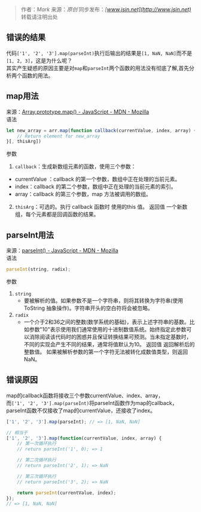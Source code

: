 > 作者：*Mark*   来源：*原创*  同步发布：*[www.jsin.net](http://www.jsin.net)*  
> 转载请注明出处

## 错误的结果
代码`['1', '2', '3'].map(parseInt)`执行后输出的结果是`[1, NaN, NaN]`而不是`[1, 2, 3]`，这是为什么呢？  
其实产生疑惑的原因主要是对`map`和`parseInt`两个函数的用法没有彻底了解,首先分析两个函数的用法。

## map用法
来源：[Array.prototype.map() - JavaScript - MDN - Mozilla](https://developer.mozilla.org/en-US/docs/Web/JavaScript/Reference/Global_Objects/Array/map)  
语法
```js
let new_array = arr.map(function callback(currentValue, index, array) { 
    // Return element for new_array 
}[, thisArg])
```
参数
1. `callback`：生成新数组元素的函数，使用三个参数：
  + currentValue ：callback 的第一个参数，数组中正在处理的当前元素。
  + index：callback 的第二个参数，数组中正在处理的当前元素的索引。
  + array：callback 的第三个参数，map 方法被调用的数组。
2. `thisArg`：可选的。执行 callback 函数时 使用的this 值。
返回值
一个新数组，每个元素都是回调函数的结果。

## parseInt用法
来源：[parseInt() - JavaScript - MDN - Mozilla](https://developer.mozilla.org/en-US/docs/Web/JavaScript/Reference/Global_Objects/parseInt)  
语法
```js
parseInt(string, radix);
```
参数
1. `string`
	+ 要被解析的值。如果参数不是一个字符串，则将其转换为字符串(使用  ToString 抽象操作)。字符串开头的空白符将会被忽略。
2. `radix`
	+ 一个介于2和36之间的整数(数学系统的基础)，表示上述字符串的基数。比如参数"10"表示使用我们通常使用的十进制数值系统。始终指定此参数可以消除阅读该代码时的困惑并且保证转换结果可预测。当未指定基数时，不同的实现会产生不同的结果，通常将值默认为10。
返回值
返回解析后的整数值。 如果被解析参数的第一个字符无法被转化成数值类型，则返回 NaN。
## 错误原因
map的callback函数将接收三个参数currentValue、index、array，  
而`['1', '2', '3'].map(parseInt)`将parseInt函数作为map的callback，  
parseInt函数不仅接收了map的currentValue，还接收了index。
```js
['1', '2', '3'].map(parseInt); // => [1, NaN, NaN]

// 相当于
['1', '2', '3'].map(function(currentValue, index, array) {
	// 第一次循环执行
	// return parseInt('1', 0); => 1

	// 第二次循环执行
	// return parseInt('2', 1); => NaN

	// 第三次循环执行
	// return parseInt('3', 2); => NaN

	return parseInt(currentValue, index);
});
// => [1, NaN, NaN]
```